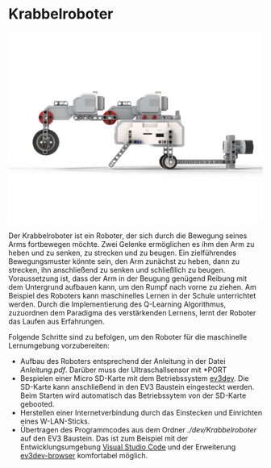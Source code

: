 # Krabbelroboter

![alt text](https://github.com/jlaumeyer/Krabbelroboter/blob/main/material/Medien/rendered_2.png)

Der Krabbelroboter ist ein Roboter, der sich durch die Bewegung seines Arms fortbewegen möchte. Zwei Gelenke ermöglichen es ihm den Arm zu heben und zu senken, zu strecken und zu beugen. Ein zielführendes Bewegungsmuster könnte sein, den Arm zunächst zu heben, dann zu strecken, ihn anschließend zu senken und schließlich zu beugen. Voraussetzung ist, dass der Arm in der Beugung genügend Reibung mit dem Untergrund aufbauen kann, um den Rumpf nach vorne zu ziehen. Am Beispiel des Roboters kann maschinelles Lernen in der Schule unterrichtet werden. Durch die Implementierung des Q-Learning Algorithmus, zuzuordnen dem Paradigma des verstärkenden Lernens, lernt der Roboter das Laufen aus Erfahrungen.

Folgende Schritte sind zu befolgen, um den Roboter für die maschinelle Lernumgebung vorzubereiten:
+ Aufbau des Roboters entsprechend der Anleitung in der Datei *Anleitung.pdf*. Darüber muss der Ultraschallsensor mit *PORT 
+ Bespielen einer Micro SD-Karte mit dem Betriebssystem [ev3dev](https://www.ev3dev.org/). Die SD-Karte kann anschließend in den EV3 Baustein eingesteckt werden. Beim Starten wird automatisch das Betriebssytem von der SD-Karte gebooted.
+ Herstellen einer Internetverbindung durch das Einstecken und Einrichten eines W-LAN-Sticks.
+ Übertragen des Programmcodes aus dem Ordner *./dev/Krabbelroboter* auf den EV3 Baustein. Das ist zum Beispiel mit der Entwicklungsumgebung [Visual Studio Code](https://code.visualstudio.com/) und der Erweiterung [ev3dev-browser](https://marketplace.visualstudio.com/items?itemName=ev3dev.ev3dev-browser) komfortabel möglich.
